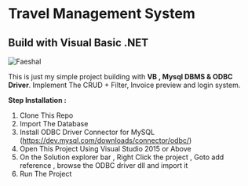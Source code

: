 # Travel Management System
## Build with Visual Basic .NET

![Faeshal](https://i.postimg.cc/D0RPjT1F/homepage.png)

This is just my simple project building with **VB , Mysql DBMS & ODBC Driver**. Implement The CRUD + Filter, Invoice preview and login system.

**Step Installation :**

1. Clone This Repo
2. Import The Database
3. Install ODBC Driver Connector for MySQL (https://dev.mysql.com/downloads/connector/odbc/)
4. Open This Project Using Visual Studio 2015 or Above
5. On the Solution explorer bar , Right Click the project , Goto add reference , browse the ODBC driver dll and import it
6. Run The Project




